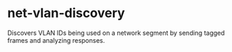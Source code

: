 # net-vlan-discovery
Discovers VLAN IDs being used on a network segment by sending tagged frames and analyzing responses.
